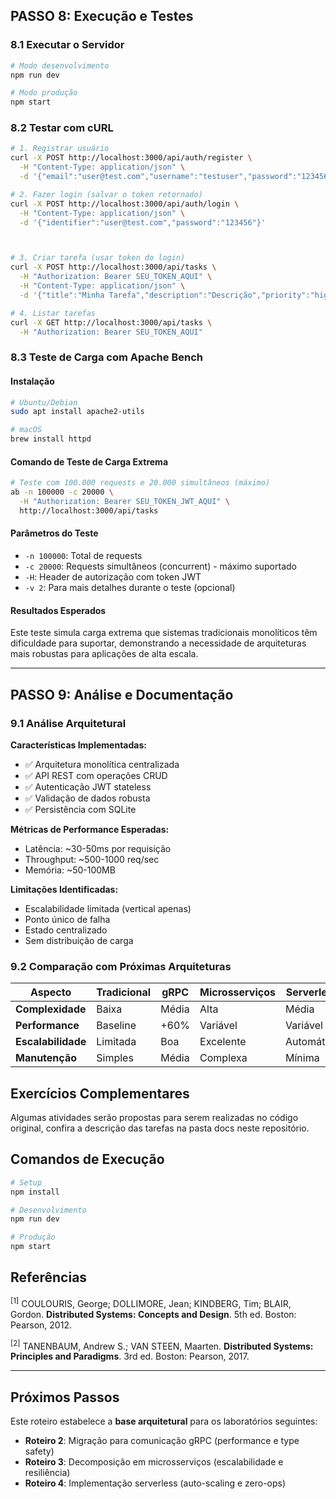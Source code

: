 ## **PASSO 8: Execução e Testes**

### 8.1 Executar o Servidor

```bash
# Modo desenvolvimento
npm run dev

# Modo produção
npm start
```

### 8.2 Testar com cURL

```bash
# 1. Registrar usuário
curl -X POST http://localhost:3000/api/auth/register \
  -H "Content-Type: application/json" \
  -d '{"email":"user@test.com","username":"testuser","password":"123456","firstName":"João","lastName":"Silva"}'

# 2. Fazer login (salvar o token retornado)
curl -X POST http://localhost:3000/api/auth/login \
  -H "Content-Type: application/json" \
  -d '{"identifier":"user@test.com","password":"123456"}'



# 3. Criar tarefa (usar token do login)
curl -X POST http://localhost:3000/api/tasks \
  -H "Authorization: Bearer SEU_TOKEN_AQUI" \
  -H "Content-Type: application/json" \
  -d '{"title":"Minha Tarefa","description":"Descrição","priority":"high"}'

# 4. Listar tarefas
curl -X GET http://localhost:3000/api/tasks \
  -H "Authorization: Bearer SEU_TOKEN_AQUI"
```

### 8.3 Teste de Carga com Apache Bench

#### Instalação
```bash
# Ubuntu/Debian
sudo apt install apache2-utils

# macOS
brew install httpd
```

#### Comando de Teste de Carga Extrema
```bash
# Teste com 100.000 requests e 20.000 simultâneos (máximo)
ab -n 100000 -c 20000 \
  -H "Authorization: Bearer SEU_TOKEN_JWT_AQUI" \
  http://localhost:3000/api/tasks
```

#### Parâmetros do Teste
- `-n 100000`: Total de requests
- `-c 20000`: Requests simultâneos (concurrent) - máximo suportado
- `-H`: Header de autorização com token JWT
- `-v 2`: Para mais detalhes durante o teste (opcional)

#### Resultados Esperados
Este teste simula carga extrema que sistemas tradicionais monolíticos têm dificuldade para suportar, demonstrando a necessidade de arquiteturas mais robustas para aplicações de alta escala.

---

## **PASSO 9: Análise e Documentação**

### 9.1 Análise Arquitetural

**Características Implementadas:**
- ✅ Arquitetura monolítica centralizada
- ✅ API REST com operações CRUD
- ✅ Autenticação JWT stateless
- ✅ Validação de dados robusta
- ✅ Persistência com SQLite

**Métricas de Performance Esperadas:**
- Latência: ~30-50ms por requisição
- Throughput: ~500-1000 req/sec
- Memória: ~50-100MB

**Limitações Identificadas:**
- Escalabilidade limitada (vertical apenas)
- Ponto único de falha
- Estado centralizado
- Sem distribuição de carga

### 9.2 Comparação com Próximas Arquiteturas

| Aspecto | Tradicional | gRPC | Microsserviços | Serverless |
|---------|-------------|------|----------------|------------|
| **Complexidade** | Baixa | Média | Alta | Média |
| **Performance** | Baseline | +60% | Variável | Variável |
| **Escalabilidade** | Limitada | Boa | Excelente | Automática |
| **Manutenção** | Simples | Média | Complexa | Mínima |

## Exercícios Complementares

Algumas atividades serão propostas para serem realizadas no código original, confira a descrição das tarefas na pasta docs neste repositório.

## Comandos de Execução

```bash
# Setup
npm install

# Desenvolvimento
npm run dev

# Produção
npm start
```

## Referências

<sup>[1]</sup> COULOURIS, George; DOLLIMORE, Jean; KINDBERG, Tim; BLAIR, Gordon. **Distributed Systems: Concepts and Design**. 5th ed. Boston: Pearson, 2012.

<sup>[2]</sup> TANENBAUM, Andrew S.; VAN STEEN, Maarten. **Distributed Systems: Principles and Paradigms**. 3rd ed. Boston: Pearson, 2017.

---

## Próximos Passos

Este roteiro estabelece a **base arquitetural** para os laboratórios seguintes:

- **Roteiro 2**: Migração para comunicação gRPC (performance e type safety)
- **Roteiro 3**: Decomposição em microsserviços (escalabilidade e resiliência)  
- **Roteiro 4**: Implementação serverless (auto-scaling e zero-ops)

